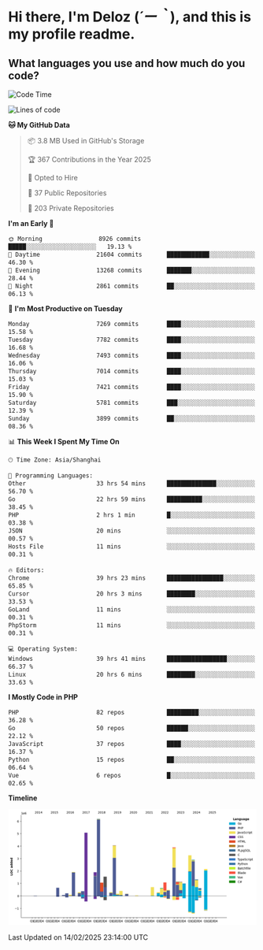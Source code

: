 # **Hi there, I'm Deloz (*´ー｀*), and this is my profile readme.**

## **What languages you use and how much do you code?**

<!--START_SECTION:waka-->
![Code Time](http://img.shields.io/badge/Code%20Time-5%2C680%20hrs%2012%20mins-blue)

![Lines of code](https://img.shields.io/badge/From%20Hello%20World%20I%27ve%20Written-44.9%20million%20lines%20of%20code-blue)

**🐱 My GitHub Data** 

> 📦 3.8 MB Used in GitHub's Storage 
 > 
> 🏆 367 Contributions in the Year 2025
 > 
> 💼 Opted to Hire
 > 
> 📜 37 Public Repositories 
 > 
> 🔑 203 Private Repositories 
 > 
**I'm an Early 🐤** 

```text
🌞 Morning                8926 commits        █████░░░░░░░░░░░░░░░░░░░░   19.13 % 
🌆 Daytime                21604 commits       ████████████░░░░░░░░░░░░░   46.30 % 
🌃 Evening                13268 commits       ███████░░░░░░░░░░░░░░░░░░   28.44 % 
🌙 Night                  2861 commits        ██░░░░░░░░░░░░░░░░░░░░░░░   06.13 % 
```
📅 **I'm Most Productive on Tuesday** 

```text
Monday                   7269 commits        ████░░░░░░░░░░░░░░░░░░░░░   15.58 % 
Tuesday                  7782 commits        ████░░░░░░░░░░░░░░░░░░░░░   16.68 % 
Wednesday                7493 commits        ████░░░░░░░░░░░░░░░░░░░░░   16.06 % 
Thursday                 7014 commits        ████░░░░░░░░░░░░░░░░░░░░░   15.03 % 
Friday                   7421 commits        ████░░░░░░░░░░░░░░░░░░░░░   15.90 % 
Saturday                 5781 commits        ███░░░░░░░░░░░░░░░░░░░░░░   12.39 % 
Sunday                   3899 commits        ██░░░░░░░░░░░░░░░░░░░░░░░   08.36 % 
```


📊 **This Week I Spent My Time On** 

```text
🕑︎ Time Zone: Asia/Shanghai

💬 Programming Languages: 
Other                    33 hrs 54 mins      ██████████████░░░░░░░░░░░   56.70 % 
Go                       22 hrs 59 mins      ██████████░░░░░░░░░░░░░░░   38.45 % 
PHP                      2 hrs 1 min         █░░░░░░░░░░░░░░░░░░░░░░░░   03.38 % 
JSON                     20 mins             ░░░░░░░░░░░░░░░░░░░░░░░░░   00.57 % 
Hosts File               11 mins             ░░░░░░░░░░░░░░░░░░░░░░░░░   00.31 % 

🔥 Editors: 
Chrome                   39 hrs 23 mins      ████████████████░░░░░░░░░   65.85 % 
Cursor                   20 hrs 3 mins       ████████░░░░░░░░░░░░░░░░░   33.53 % 
GoLand                   11 mins             ░░░░░░░░░░░░░░░░░░░░░░░░░   00.31 % 
PhpStorm                 11 mins             ░░░░░░░░░░░░░░░░░░░░░░░░░   00.31 % 

💻 Operating System: 
Windows                  39 hrs 41 mins      █████████████████░░░░░░░░   66.37 % 
Linux                    20 hrs 6 mins       ████████░░░░░░░░░░░░░░░░░   33.63 % 
```

**I Mostly Code in PHP** 

```text
PHP                      82 repos            █████████░░░░░░░░░░░░░░░░   36.28 % 
Go                       50 repos            ██████░░░░░░░░░░░░░░░░░░░   22.12 % 
JavaScript               37 repos            ████░░░░░░░░░░░░░░░░░░░░░   16.37 % 
Python                   15 repos            ██░░░░░░░░░░░░░░░░░░░░░░░   06.64 % 
Vue                      6 repos             █░░░░░░░░░░░░░░░░░░░░░░░░   02.65 % 
```



**Timeline**

![Lines of Code chart](https://raw.githubusercontent.com/deloz/deloz/main/assets/bar_graph.png)


 Last Updated on 14/02/2025 23:14:00 UTC
<!--END_SECTION:waka-->
